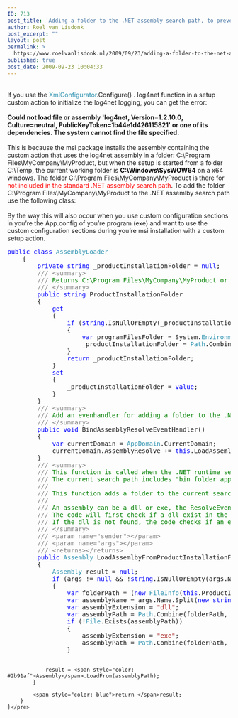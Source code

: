 ```yaml
---
ID: 713
post_title: 'Adding a folder to the .NET assembly search path, to prevent the error Could not load file or assembly &#039;log4net, Version=1.2.10.0, Culture=neutral, PublicKeyToken=1b44e1d426115821&#039; or one of its dependencies. The system cannot find the file specified.'
author: Roel van Lisdonk
post_excerpt: ""
layout: post
permalink: >
  https://www.roelvanlisdonk.nl/2009/09/23/adding-a-folder-to-the-net-assembly-search-path-to-prevent-the-error-could-not-load-file-or-assembly-log4net-version1-2-10-0-cultureneutral-publickeytoken1b44e1d426115821-or-one-of-its-dep/
published: true
post_date: 2009-09-23 10:04:33
---
```

<p>   <br />If you use the <span style="color: #2b91af">XmlConfigurator</span>.Configure() . log4net function in a setup custom action to initialize the log4net logging, you can get the error:    <br />    <br /><strong>Could not load file or assembly 'log4net, Version=1.2.10.0, Culture=neutral, PublicKeyToken=1b44e1d426115821' or one of its dependencies. The system cannot find the file specified.      <br /></strong>    <br />This is because the msi package installs the assembly containing the custom action that uses the log4net assembly in a folder: C:\Program Files\MyCompany\MyProduct, but when the setup is started from a folder C:\Temp, the current working folder is <strong><font color="#000000">C:\Windows\SysWOW64</font></strong> on a x64 windows. The folder C:\Program Files\MyCompany\MyProduct is there for <font color="#ff0000">not included in the standard .NET assembly search path</font>. To add the folder C:\Program Files\MyCompany\MyProduct to the .NET assemlby search path use the following class:    <br />    <br />By the way this will also occur when you use custom configuration sections in you’re the App.config of you’re program (exe) and want to use the custom configuration sections during you’re msi installation with a custom setup action.</p>  <pre class="code"><span style="color: blue">public class </span><span style="color: #2b91af">AssemblyLoader
    </span>{
        <span style="color: blue">private string </span>_productInstallationFolder = <span style="color: blue">null</span>;
        <span style="color: gray">/// &lt;summary&gt;
        /// </span><span style="color: green">Returns C:\Program Files\MyCompany\MyProduct or C:\Program Files (x86)\MyCompany\MyProduct depending on the platform.
        </span><span style="color: gray">/// &lt;/summary&gt;
        </span><span style="color: blue">public string </span>ProductInstallationFolder
        {
            <span style="color: blue">get
            </span>{
                <span style="color: blue">if </span>(<span style="color: blue">string</span>.IsNullOrEmpty(_productInstallationFolder))
                {
                    <span style="color: blue">var </span>programFilesFolder = System.<span style="color: #2b91af">Environment</span>.GetFolderPath(System.<span style="color: #2b91af">Environment</span>.<span style="color: #2b91af">SpecialFolder</span>.ProgramFiles);
                    _productInstallationFolder = <span style="color: #2b91af">Path</span>.Combine(programFilesFolder, <span style="color: #a31515">@&quot;MyCompany\MyProduct&quot;</span>);
                }
                <span style="color: blue">return </span>_productInstallationFolder;
            }
            <span style="color: blue">set
            </span>{
                _productInstallationFolder = <span style="color: blue">value</span>;
            }
        }
        <span style="color: gray">/// &lt;summary&gt;
        /// </span><span style="color: green">Add an evenhandler for adding a folder to the .NET assemlby search path.
        </span><span style="color: gray">/// &lt;/summary&gt;
        </span><span style="color: blue">public void </span>BindAssemblyResolveEventHandler()
        {
            <span style="color: blue">var </span>currentDomain = <span style="color: #2b91af">AppDomain</span>.CurrentDomain;
            currentDomain.AssemblyResolve += <span style="color: blue">this</span>.LoadAssemlbyFromProductInstallationFolder;
        }
        <span style="color: gray">/// &lt;summary&gt;
        /// </span><span style="color: green">This function is called when the .NET runtime searches for an assemlby to load and can't find that assembly in the current search path.
        </span><span style="color: gray">/// </span><span style="color: green">The current search path includes &quot;bin folder application&quot;, the global assemlby cache, system32 folder etc.
        </span><span style="color: gray">///
        /// </span><span style="color: green">This function adds a folder to the current search path at runtime.
        </span><span style="color: gray">///
        /// </span><span style="color: green">An assembly can be a dll or exe, the ResolveEventArgs argument does not cotain this information.
        </span><span style="color: gray">/// </span><span style="color: green">The code will first check if a dll exist in the given folder, if found it loads the dll.
        </span><span style="color: gray">/// </span><span style="color: green">If the dll is not found, the code checks if an executable exists in the given folder, if found it loads the exe.
        </span><span style="color: gray">/// &lt;/summary&gt;
        /// &lt;param name=&quot;sender&quot;&gt;&lt;/param&gt;
        /// &lt;param name=&quot;args&quot;&gt;&lt;/param&gt;
        /// &lt;returns&gt;&lt;/returns&gt;
        </span><span style="color: blue">public </span><span style="color: #2b91af">Assembly </span>LoadAssemlbyFromProductInstallationFolder(<span style="color: blue">object </span>sender, <span style="color: #2b91af">ResolveEventArgs </span>args)
        {
            <span style="color: #2b91af">Assembly </span>result = <span style="color: blue">null</span>;
            <span style="color: blue">if </span>(args != <span style="color: blue">null </span>&amp;&amp; !<span style="color: blue">string</span>.IsNullOrEmpty(args.Name))
            {
                <span style="color: blue">var </span>folderPath = (<span style="color: blue">new </span><span style="color: #2b91af">FileInfo</span>(<span style="color: blue">this</span>.ProductInstallationFolder)).DirectoryName;
                <span style="color: blue">var </span>assemblyName = args.Name.Split(<span style="color: blue">new string</span>[] { <span style="color: #a31515">&quot;,&quot; </span>}, <span style="color: #2b91af">StringSplitOptions</span>.None)[0];
                <span style="color: blue">var </span>assemblyExtension = <span style="color: #a31515">&quot;dll&quot;</span>;
                <span style="color: blue">var </span>assemblyPath = <span style="color: #2b91af">Path</span>.Combine(folderPath, <span style="color: blue">string</span>.Format(<span style="color: #a31515">&quot;{0}.{1}&quot;</span>, assemblyName, assemblyExtension));
                <span style="color: blue">if </span>(!<span style="color: #2b91af">File</span>.Exists(assemblyPath))
                {
                    assemblyExtension = <span style="color: #a31515">&quot;exe&quot;</span>;
                    assemblyPath = <span style="color: #2b91af">Path</span>.Combine(folderPath, <span style="color: blue">string</span>.Format(<span style="color: #a31515">&quot;{0}.{1}&quot;</span>, assemblyName, assemblyExtension));
                }

                result = <span style="color: #2b91af">Assembly</span>.LoadFrom(assemblyPath);
            }

            <span style="color: blue">return </span>result;
        }
    }</pre>
<a href="http://11011.net/software/vspaste"></a>